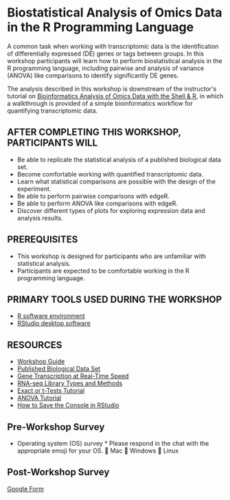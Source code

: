 # Biostatistical Analysis of Omics Data in the R Programming Language

A common task when working with transcriptomic data is the identification of differentially expressed (DE) genes or tags between groups. In this workshop participants will learn how to perform biostatistical analysis in the R programming language, including pairwise and analysis of variance (ANOVA) like comparisons to identify significantly DE genes.

The analysis described in this workshop is downstream of the instructor's tutorial on [Bioinformatics Analysis of Omics Data with the Shell & R](https://morphoscape.wordpress.com/2022/07/28/bioinformatics-analysis-of-omics-data-with-the-shell-r/), in which a walkthrough is provided of a simple bioinformatics workflow for quantifying transcriptomic data.

## AFTER COMPLETING THIS WORKSHOP, PARTICIPANTS WILL
- Be able to replicate the statistical analysis of a published biological data set.
- Become comfortable working with quantified transcriptomic data.
- Learn what statistical comparisons are possible with the design of the experiment.
- Be able to perform pairwise comparisons with edgeR.
- Be able to perform ANOVA like comparisons with edgeR.
- Discover different types of plots for exploring expression data and analysis results.

## PREREQUISITES
- This workshop is designed for participants who are unfamiliar with statistical analysis.
- Participants are expected to be comfortable working in the R programming language. 

## PRIMARY TOOLS USED DURING THE WORKSHOP
- [R software environment](https://cran.rstudio.com/)
- [RStudio desktop software](https://libcal.library.nd.edu/event/9797081)

## RESOURCES
- [Workshop Guide](https://morphoscape.wordpress.com/2022/08/09/downstream-bioinformatics-analysis-of-omics-data-with-edger/)
- [Published Biological Data Set](https://www.sciencedirect.com/science/article/pii/S0147651319302684)
- [Gene Transcription at Real-Time Speed](https://twitter.com/Innov_Medicine/status/1588155101075603456)
- [RNA-seq Library Types and Methods](https://bgreat.tistory.com/100)
- [Exact or t-Tests Tutorial](https://online.stat.psu.edu/stat555/node/36/)
- [ANOVA Tutorial](https://online.stat.psu.edu/stat500/lesson/10)
- [How to Save the Console in RStudio](https://community.rstudio.com/t/how-to-save-the-console-in-r-studio-input-output/8118)

## Pre-Workshop Survey
* Operating system (OS) survey *
Please respond in the chat with the appropriate emoji for your OS.
🍎 Mac
🍋 Windows
🍇 Linux

## Post-Workshop Survey
[Google Form](https://forms.gle/4LgdMZwCLLwGE7879)

